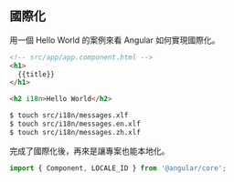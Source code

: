 ## 國際化

用一個 Hello World 的案例來看 Angular 如何實現國際化。

```html
<!-- src/app/app.component.html -->
<h1>
  {{title}}
</h1>

<h2 i18n>Hello World</h2>
```

```bash
$ touch src/i18n/messages.xlf
$ touch src/i18n/messages.en.xlf
$ touch src/i18n/messages.zh.xlf
```

完成了國際化後，再來是讓專案也能本地化。

```ts
import { Component, LOCALE_ID } from '@angular/core';
```
